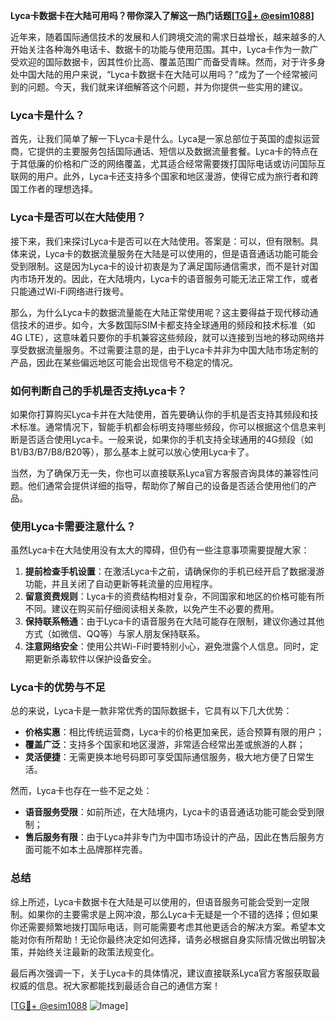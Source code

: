 **Lyca卡数据卡在大陆可用吗？带你深入了解这一热门话题[[TG💪+ @esim1088](https://t.me/s/esim1088)]**

近年来，随着国际通信技术的发展和人们跨境交流的需求日益增长，越来越多的人开始关注各种海外电话卡、数据卡的功能与使用范围。其中，Lyca卡作为一款广受欢迎的国际数据卡，因其性价比高、覆盖范围广而备受青睐。然而，对于许多身处中国大陆的用户来说，“Lyca卡数据卡在大陆可以用吗？”成为了一个经常被问到的问题。今天，我们就来详细解答这个问题，并为你提供一些实用的建议。

### Lyca卡是什么？

首先，让我们简单了解一下Lyca卡是什么。Lyca是一家总部位于英国的虚拟运营商，它提供的主要服务包括国际通话、短信以及数据流量套餐。Lyca卡的特点在于其低廉的价格和广泛的网络覆盖，尤其适合经常需要拨打国际电话或访问国际互联网的用户。此外，Lyca卡还支持多个国家和地区漫游，使得它成为旅行者和跨国工作者的理想选择。

### Lyca卡是否可以在大陆使用？

接下来，我们来探讨Lyca卡是否可以在大陆使用。答案是：可以，但有限制。具体来说，Lyca卡的数据流量服务在大陆是可以使用的，但是语音通话功能可能会受到限制。这是因为Lyca卡的设计初衷是为了满足国际通信需求，而不是针对国内市场开发的。因此，在大陆境内，Lyca卡的语音服务可能无法正常工作，或者只能通过Wi-Fi网络进行拨号。

那么，为什么Lyca卡的数据流量能在大陆正常使用呢？这主要得益于现代移动通信技术的进步。如今，大多数国际SIM卡都支持全球通用的频段和技术标准（如4G LTE），这意味着只要你的手机兼容这些频段，就可以连接到当地的移动网络并享受数据流量服务。不过需要注意的是，由于Lyca卡并非为中国大陆市场定制的产品，因此在某些偏远地区可能会出现信号不稳定的情况。

### 如何判断自己的手机是否支持Lyca卡？

如果你打算购买Lyca卡并在大陆使用，首先要确认你的手机是否支持其频段和技术标准。通常情况下，智能手机都会标明支持哪些频段，你可以根据这个信息来判断是否适合使用Lyca卡。一般来说，如果你的手机支持全球通用的4G频段（如B1/B3/B7/B8/B20等），那么基本上就可以放心使用Lyca卡了。

当然，为了确保万无一失，你也可以直接联系Lyca官方客服咨询具体的兼容性问题。他们通常会提供详细的指导，帮助你了解自己的设备是否适合使用他们的产品。

### 使用Lyca卡需要注意什么？

虽然Lyca卡在大陆使用没有太大的障碍，但仍有一些注意事项需要提醒大家：

1. **提前检查手机设置**：在激活Lyca卡之前，请确保你的手机已经开启了数据漫游功能，并且关闭了自动更新等耗流量的应用程序。
2. **留意资费规则**：Lyca卡的资费结构相对复杂，不同国家和地区的价格可能有所不同。建议在购买前仔细阅读相关条款，以免产生不必要的费用。
3. **保持联系畅通**：由于Lyca卡的语音服务在大陆可能存在限制，建议你通过其他方式（如微信、QQ等）与家人朋友保持联系。
4. **注意网络安全**：使用公共Wi-Fi时要特别小心，避免泄露个人信息。同时，定期更新杀毒软件以保护设备安全。

### Lyca卡的优势与不足

总的来说，Lyca卡是一款非常优秀的国际数据卡，它具有以下几大优势：
- **价格实惠**：相比传统运营商，Lyca卡的价格更加亲民，适合预算有限的用户；
- **覆盖广泛**：支持多个国家和地区漫游，非常适合经常出差或旅游的人群；
- **灵活便捷**：无需更换本地号码即可享受国际通信服务，极大地方便了日常生活。

然而，Lyca卡也存在一些不足之处：
- **语音服务受限**：如前所述，在大陆境内，Lyca卡的语音通话功能可能会受到限制；
- **售后服务有限**：由于Lyca并非专门为中国市场设计的产品，因此在售后服务方面可能不如本土品牌那样完善。

### 总结

综上所述，Lyca卡数据卡在大陆是可以使用的，但语音服务可能会受到一定限制。如果你的主要需求是上网冲浪，那么Lyca卡无疑是一个不错的选择；但如果你还需要频繁地拨打国际电话，则可能需要考虑其他更适合的解决方案。希望本文能对你有所帮助！无论你最终决定如何选择，请务必根据自身实际情况做出明智决策，并始终关注最新的政策法规变化。

最后再次强调一下，关于Lyca卡的具体情况，建议直接联系Lyca官方客服获取最权威的信息。祝大家都能找到最适合自己的通信方案！

[[TG💪+ @esim1088](https://t.me/s/esim1088) ![Image](https://i.postimg.cc/4NQfJmqS/Snipaste-2025-05-13-00-14-12.png)]